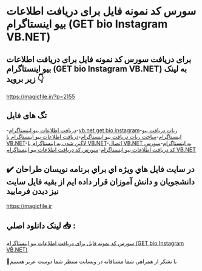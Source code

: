 # سورس کد نمونه فایل برای دریافت اطلاعات بیو اینستاگرام (GET bio Instagram VB.NET)

## برای دریافت سورس کد نمونه فایل برای دریافت اطلاعات بیو اینستاگرام (GET bio Instagram VB.NET) به لینک زیر بروید 👇

https://magicfile.ir/?p=2155

## تگ های فایل

-[دریافت اطلاعات بیو اینستاگرام](https://magicfile.ir/product/%d8%b3%d9%88%d8%b1%d8%b3-%d9%88-%da%a9%d8%af-%d9%86%d9%85%d9%88%d9%86%d9%87-%d9%81%d8%a7%db%8c%d9%84-%d8%a8%d8%b1%d8%a7%db%8c-%d8%af%d8%b1%db%8c%d8%a7%d9%81%d8%aa-%d8%a7%d8%b7%d9%84%d8%a7%d8%b9%d8%a7%d8%aa-%d8%a8%db%8c%d9%88-%d8%a7%db%8c%d9%86%d8%b3%d8%aa%d8%a7%da%af%d8%b1%d8%a7%d9%85/)-[vb.net get bio instagram](https://magicfile.ir/product/%d8%b3%d9%88%d8%b1%d8%b3-%d9%88-%da%a9%d8%af-%d9%86%d9%85%d9%88%d9%86%d9%87-%d9%81%d8%a7%db%8c%d9%84-%d8%a8%d8%b1%d8%a7%db%8c-%d8%af%d8%b1%db%8c%d8%a7%d9%81%d8%aa-%d8%a7%d8%b7%d9%84%d8%a7%d8%b9%d8%a7%d8%aa-%d8%a8%db%8c%d9%88-%d8%a7%db%8c%d9%86%d8%b3%d8%aa%d8%a7%da%af%d8%b1%d8%a7%d9%85/)-[ربات دریافت بیو اینستاگرام](https://magicfile.ir/product/%d8%b3%d9%88%d8%b1%d8%b3-%d9%88-%da%a9%d8%af-%d9%86%d9%85%d9%88%d9%86%d9%87-%d9%81%d8%a7%db%8c%d9%84-%d8%a8%d8%b1%d8%a7%db%8c-%d8%af%d8%b1%db%8c%d8%a7%d9%81%d8%aa-%d8%a7%d8%b7%d9%84%d8%a7%d8%b9%d8%a7%d8%aa-%d8%a8%db%8c%d9%88-%d8%a7%db%8c%d9%86%d8%b3%d8%aa%d8%a7%da%af%d8%b1%d8%a7%d9%85/)-[ساخت ربات دریافت بیو اینستاگرام](https://magicfile.ir/product/%d8%b3%d9%88%d8%b1%d8%b3-%d9%88-%da%a9%d8%af-%d9%86%d9%85%d9%88%d9%86%d9%87-%d9%81%d8%a7%db%8c%d9%84-%d8%a8%d8%b1%d8%a7%db%8c-%d8%af%d8%b1%db%8c%d8%a7%d9%81%d8%aa-%d8%a7%d8%b7%d9%84%d8%a7%d8%b9%d8%a7%d8%aa-%d8%a8%db%8c%d9%88-%d8%a7%db%8c%d9%86%d8%b3%d8%aa%d8%a7%da%af%d8%b1%d8%a7%d9%85/)-[دریافت اطلاعات بیو اینستاگرام با VB.NET](https://magicfile.ir/product/%d8%b3%d9%88%d8%b1%d8%b3-%d9%88-%da%a9%d8%af-%d9%86%d9%85%d9%88%d9%86%d9%87-%d9%81%d8%a7%db%8c%d9%84-%d8%a8%d8%b1%d8%a7%db%8c-%d8%af%d8%b1%db%8c%d8%a7%d9%81%d8%aa-%d8%a7%d8%b7%d9%84%d8%a7%d8%b9%d8%a7%d8%aa-%d8%a8%db%8c%d9%88-%d8%a7%db%8c%d9%86%d8%b3%d8%aa%d8%a7%da%af%d8%b1%d8%a7%d9%85/)-[لاگین شدن به اینستاگرام با VB.NET](https://magicfile.ir/product/%d8%b3%d9%88%d8%b1%d8%b3-%d9%88-%da%a9%d8%af-%d9%86%d9%85%d9%88%d9%86%d9%87-%d9%81%d8%a7%db%8c%d9%84-%d8%a8%d8%b1%d8%a7%db%8c-%d8%af%d8%b1%db%8c%d8%a7%d9%81%d8%aa-%d8%a7%d8%b7%d9%84%d8%a7%d8%b9%d8%a7%d8%aa-%d8%a8%db%8c%d9%88-%d8%a7%db%8c%d9%86%d8%b3%d8%aa%d8%a7%da%af%d8%b1%d8%a7%d9%85/)-[اتصال VB.NET به اینستاگرام](https://magicfile.ir/product/%d8%b3%d9%88%d8%b1%d8%b3-%d9%88-%da%a9%d8%af-%d9%86%d9%85%d9%88%d9%86%d9%87-%d9%81%d8%a7%db%8c%d9%84-%d8%a8%d8%b1%d8%a7%db%8c-%d8%af%d8%b1%db%8c%d8%a7%d9%81%d8%aa-%d8%a7%d8%b7%d9%84%d8%a7%d8%b9%d8%a7%d8%aa-%d8%a8%db%8c%d9%88-%d8%a7%db%8c%d9%86%d8%b3%d8%aa%d8%a7%da%af%d8%b1%d8%a7%d9%85/)-[سورس کد دریافت اطلاعات بیو اینستاگرام](https://magicfile.ir/product/%d8%b3%d9%88%d8%b1%d8%b3-%d9%88-%da%a9%d8%af-%d9%86%d9%85%d9%88%d9%86%d9%87-%d9%81%d8%a7%db%8c%d9%84-%d8%a8%d8%b1%d8%a7%db%8c-%d8%af%d8%b1%db%8c%d8%a7%d9%81%d8%aa-%d8%a7%d8%b7%d9%84%d8%a7%d8%b9%d8%a7%d8%aa-%d8%a8%db%8c%d9%88-%d8%a7%db%8c%d9%86%d8%b3%d8%aa%d8%a7%da%af%d8%b1%d8%a7%d9%85/)-[سورس کد دریافت اطلاعات بیو اینستاگرام VB.NET](https://magicfile.ir/product/%d8%b3%d9%88%d8%b1%d8%b3-%d9%88-%da%a9%d8%af-%d9%86%d9%85%d9%88%d9%86%d9%87-%d9%81%d8%a7%db%8c%d9%84-%d8%a8%d8%b1%d8%a7%db%8c-%d8%af%d8%b1%db%8c%d8%a7%d9%81%d8%aa-%d8%a7%d8%b7%d9%84%d8%a7%d8%b9%d8%a7%d8%aa-%d8%a8%db%8c%d9%88-%d8%a7%db%8c%d9%86%d8%b3%d8%aa%d8%a7%da%af%d8%b1%d8%a7%d9%85/)

## ✔️ در سايت فايل هاي ويژه اي براي برنامه نويسان طراحان دانشجويان و دانش آموزان قرار داده ايم از بقيه فايل سايت نيز ديدن فرماييد

https://magicfile.ir


## لينک دانلود اصلي 📥 :

[سورس کد نمونه فایل برای دریافت اطلاعات بیو اینستاگرام (GET bio Instagram VB.NET)](https://magicfile.ir/product/%d8%b3%d9%88%d8%b1%d8%b3-%d9%88-%da%a9%d8%af-%d9%86%d9%85%d9%88%d9%86%d9%87-%d9%81%d8%a7%db%8c%d9%84-%d8%a8%d8%b1%d8%a7%db%8c-%d8%af%d8%b1%db%8c%d8%a7%d9%81%d8%aa-%d8%a7%d8%b7%d9%84%d8%a7%d8%b9%d8%a7%d8%aa-%d8%a8%db%8c%d9%88-%d8%a7%db%8c%d9%86%d8%b3%d8%aa%d8%a7%da%af%d8%b1%d8%a7%d9%85/) 


🙏با تشکر از همراهي شما مشتاقانه در وبسایت منتظر شما دوست عزیز هستیم

